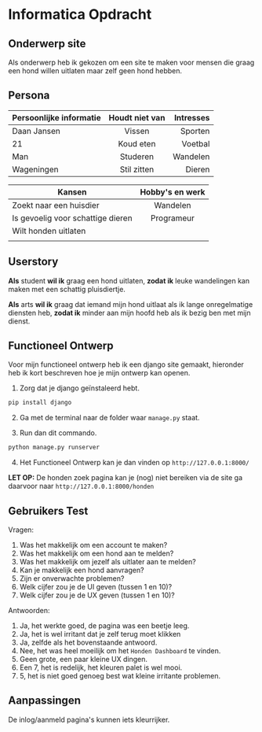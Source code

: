 # Informatica Opdracht

## Onderwerp site

Als onderwerp heb ik gekozen om een site te maken voor mensen die graag een hond willen uitlaten maar zelf geen hond hebben.

## Persona

| Persoonlijke informatie       | Houdt niet van| Intresses |
|----------                     |:--------:     |---------: |
| Daan Jansen                   | Vissen        | Sporten   |
| 21                            | Koud eten     | Voetbal   |
| Man                           | Studeren      | Wandelen  |
| Wageningen                    | Stil zitten   | Dieren    |


| Kansen                            | Hobby's en werk   |
|----------                         |:--------:         |
| Zoekt naar een huisdier           | Wandelen          |
| Is gevoelig voor schattige dieren | Programeur        |
| Wilt honden uitlaten              |                   |
|                                   |                   |


## Userstory

**Als** student **wil ik** graag een hond uitlaten, **zodat ik** leuke wandelingen kan maken met een schattig pluisdiertje.
<br>

**Als** arts **wil ik** graag dat iemand mijn hond uitlaat als ik lange onregelmatige diensten heb, **zodat ik** minder aan mijn hoofd heb als ik bezig ben met mijn dienst.

## Functioneel Ontwerp

Voor mijn functioneel ontwerp heb ik een django site gemaakt, hieronder heb ik kort beschreven hoe je mijn ontwerp kan openen.

1. Zorg dat je django geïnstaleerd hebt.

```bash
pip install django
```

2. Ga met de terminal naar de folder waar ```manage.py``` staat.

3. Run dan dit commando. 

```bash
python manage.py runserver
```

4. Het Functioneel Ontwerp kan je dan vinden op ```http://127.0.0.1:8000/``` 

**LET OP:** De honden zoek pagina kan je (nog) niet bereiken via de site ga daarvoor naar ```http://127.0.0.1:8000/honden```

## Gebruikers Test

Vragen:
1. Was het makkelijk om een account te maken?
2. Was het makkelijk om een hond aan te melden?
3. Was het makkelijk om jezelf als uitlater aan te melden?
4. Kan je makkelijk een hond aanvragen?
5. Zijn er onverwachte problemen?
6. Welk cijfer zou je de UI geven (tussen 1 en 10)?
7. Welk cijfer zou je de UX geven (tussen 1 en 10)?

Antwoorden:
1. Ja, het werkte goed, de pagina was een beetje leeg.
2. Ja, het is wel irritant dat je zelf terug moet klikken
3. Ja, zelfde als het bovenstaande antwoord.
4. Nee, het was heel moeilijk om het ```Honden Dashboard``` te vinden.
5. Geen grote, een paar kleine UX dingen.
6. Een 7, het is redelijk, het kleuren palet is wel mooi.
7. 5, het is niet goed genoeg best wat kleine irritante problemen.


## Aanpassingen

De inlog/aanmeld pagina's kunnen iets kleurrijker.